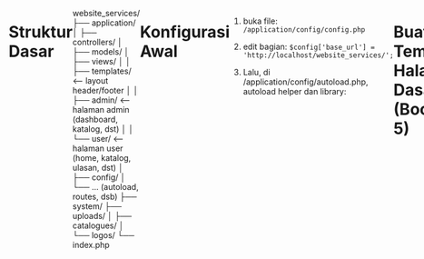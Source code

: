 # Struktur Dasar

website_services/
├── application/
│ ├── controllers/
│ ├── models/
│ ├── views/
│ │ ├── templates/ <-- layout header/footer
│ │ ├── admin/ <-- halaman admin (dashboard, katalog, dst)
│ │ └── user/ <-- halaman user (home, katalog, ulasan, dst)
│ ├── config/
│ └── ... (autoload, routes, dsb)
├── system/
├── uploads/
│ ├── catalogues/
│ └── logos/
└── index.php

# Konfigurasi Awal

1. buka file:
   `/application/config/config.php`

2. edit bagian:
   `$config['base_url'] = 'http://localhost/website_services/';`

3. Lalu, di /application/config/autoload.php, autoload helper dan library:

```
$autoload['libraries'] = array('database', 'session');
$autoload['helper'] = array('url', 'form');

```

# Buat Template Halaman Dasar (Bootstrap 5)

1. application/views/templates/header.php

<!DOCTYPE html>
<html lang="en">
<head>
  <meta charset="UTF-8">
  <title><?= $title ?? 'Jasa Website' ?></title>
  <link href="https://cdn.jsdelivr.net/npm/bootstrap@5.3.0/dist/css/bootstrap.min.css" rel="stylesheet">
</head>
<body>
<nav class="navbar navbar-expand-lg navbar-dark bg-dark">
  <div class="container">
    <a class="navbar-brand" href="<?= base_url() ?>">Jasa Website</a>
  </div>
</nav>
<div class="container mt-4">

2. application/views/templates/footer.php

</div> <!-- end container -->
<footer class="bg-light text-center p-3 mt-5">
  <small>&copy; <?= date('Y') ?> Jasa Website</small>
</footer>
<script src="https://cdn.jsdelivr.net/npm/bootstrap@5.3.0/dist/js/bootstrap.bundle.min.js"></script>
</body>
</html>

# Buat Controller Awal & Landing Page

1. application/controllers/User.php:

<?php
defined('BASEPATH') OR exit('No direct script access allowed');

class User extends CI_Controller {

  public function index() {
    $data['title'] = 'Beranda';
    $this->load->view('templates/header', $data);
    $this->load->view('user/home');
    $this->load->view('templates/footer');
  }
}

2. application/views/user/home.php:

<h1 class="text-center">Pembuatan Website Profesional</h1>
<div class="row text-center mt-4">
  <div class="col-md-4"><div class="border p-3">Katalog 1</div></div>
  <div class="col-md-4"><div class="border p-3">Katalog 2</div></div>
  <div class="col-md-4"><div class="border p-3">Katalog 3</div></div>
</div>

# Setting database

1. buka /application/config/database.php:

```$db['default'] = array(
    'dsn'   => '',
    'hostname' => 'localhost',
    'username' => 'root',
    'password' => '',                 // XAMPP default biasanya kosong
    'database' => 'jasa_website',     // ← ganti dengan nama database kamu
    'dbdriver' => 'mysqli',
    'dbprefix' => '',
    'pconnect' => FALSE,
    'db_debug' => (ENVIRONMENT !== 'production'),
    ...
);

```
# Routing halaman awal

1. Buka: /application/config/routes.php:
```
$route['default_controller'] = 'user';
```
# Halaman Login Admin

Admin bisa login menggunakan username & password
Hanya admin yang bisa mengakses halaman dashboard
Data login disimpan di tabel tb_users

## Buat view form login
application/views/auth/login.php:

<div class="row justify-content-center">
  <div class="col-md-4">
    <h3 class="text-center">Login Admin</h3>
    <?php if ($this->session->flashdata('error')): ?>

      <div class="alert alert-danger"><?= $this->session->flashdata('error') ?></div>
    <?php endif; ?>
    <form method="post" action="<?= base_url('auth/login') ?>">
      <div class="mb-3">
        <label for="username">Username</label>
        <input type="text" class="form-control" name="username" required>
      </div>
      <div class="mb-3">
        <label for="password">Password</label>
        <input type="password" class="form-control" name="password" required>
      </div>
      <button type="submit" class="btn btn-primary w-100">Login</button>
    </form>

  </div>
</div>

## Buatk controller auth.php

application/controllers/Auth.php:

<?php
defined('BASEPATH') OR exit('No direct script access allowed');

class Auth extends CI_Controller {

  public function __construct() {
    parent::__construct();
    $this->load->model('User_model');
    $this->load->library('session');
  }

  public function index() {
    $this->load->view('templates/header', ['title' => 'Login']);
    $this->load->view('auth/login');
    $this->load->view('templates/footer');
  }

  public function login() {
    $username = $this->input->post('username');
    $password = $this->input->post('password');
    $user = $this->User_model->get_by_username($username);

    if ($user && password_verify($password, $user->password)) {
      $this->session->set_userdata('user_id', $user->user_id);
      redirect('admin');
    } else {
      $this->session->set_flashdata('error', 'Username atau Password salah!');
      redirect('auth');
    }
  }

  public function logout() {
    $this->session->sess_destroy();
    redirect('auth');
  }
}

## buat model user_model.php
application/models/User_model.php:

<?php
defined('BASEPATH') OR exit('No direct script access allowed');

class User_model extends CI_Model {

  public function get_by_username($username) {
    return $this->db->get_where('tb_users', ['username' => $username])->row();
  }
}


## tambahkan admin dummy ke database
Buka phpMyAdmin, jalankan query ini:

INSERT INTO tb_users (username, password)
VALUES ('admin', '$2y$10$GpZKcLskHZutTD5boIRfV.CraV.rEB53erVrxCjVR59dJD72HJ82G'); 

Password-nya adalah: admin123
(Dienkripsi dengan password_hash())

## routing

application/config/routes.php:
Tambahkan ini:

$route['login'] = 'auth/index';
$route['logout'] = 'auth/logout';


## hasil
Buka http://localhost/website_services/login

Masukkan:
Username: admin
Password: admin123
>> akan error kalau .htaccess nya belumm dibuat :http://localhost/website_services/index.php/login

## hilangkan index.php

1. bikin file di root folder : .htaccess

2. isi dengan :

RewriteEngine On
RewriteBase /website_services/
RewriteCond %{REQUEST_FILENAME} !-f
RewriteCond %{REQUEST_FILENAME} !-d
RewriteRule ^(.*)$ index.php/$1 [L]


3. edit file application/config/config.php:

cari baris : 
$config['index_page'] = 'index.php';

ubah:
$config['index_page'] = '';


4. Pastikan Apache mod_rewrite Aktif
Buka XAMPP → Config (Apache) → httpd.conf

Pastikan baris berikut tidak dikomentari (tidak ada # di depannya):
LoadModule rewrite_module modules/mod_rewrite.so

Simpan file dan restart Apache dari XAMPP Control Panel


# masalah login salah password

1. bikin file hash.php di root folder isi hash.php:

<?php
echo password_hash('admin123', PASSWORD_DEFAULT);

2. jalankan : http://localhost/website_services/hash.php

3. kemudian masukkan copy hasil nya dan edit password di table mysql


# halaman dashboard admin

Sidebar kiri: navigasi admin (Dashboard, Katalog, Pesanan, Laporan, Ulasan)
Ringkasan pesanan selesai & pendapatan bulan ini
(opsional nanti) Chart statistik sederhana

## struktur folder
application/
├── controllers/
│   └── Admin.php
├── views/
│   ├── admin/
│   │   └── dashboard.php
│   ├── templates/
│   │   ├── admin_header.php
│   │   └── admin_footer.php

## buat template header admin
application/views/templates/admin_header.php:

<!DOCTYPE html>
<html lang="en">
<head>
  <meta charset="UTF-8">
  <title><?= $title ?? 'Admin Dashboard' ?></title>
  <link href="https://cdn.jsdelivr.net/npm/bootstrap@5.3.0/dist/css/bootstrap.min.css" rel="stylesheet">
  <style>
    body {
      display: flex;
    }
    aside {
      width: 220px;
      min-height: 100vh;
      background: #f8f9fa;
    }
    main {
      flex: 1;
      padding: 20px;
    }
    .nav-link.active {
      font-weight: bold;
      color: #0d6efd !important;
    }
  </style>
</head>
<body>
  <aside class="p-3">
    <h4>Admin Panel</h4>
    <nav class="nav flex-column">
      <a class="nav-link <?= uri_string() == 'admin' ? 'active' : '' ?>" href="<?= base_url('admin') ?>">Dashboard</a>
      <a class="nav-link" href="#">Katalog</a>
      <a class="nav-link" href="#">Pesanan</a>
      <a class="nav-link" href="#">Laporan</a>
      <a class="nav-link" href="#">Ulasan</a>
      <a class="nav-link text-danger" href="<?= base_url('logout') ?>">Logout</a>
    </nav>
  </aside>
  <main>

## buat template footer admin

application/views/templates/admin_footer.php:

  </main>
  <script src="https://cdn.jsdelivr.net/npm/bootstrap@5.3.0/dist/js/bootstrap.bundle.min.js"></script>
</body>
</html>

## buat controller Admin.php

application/controllers/Admin.php:

<?php
defined('BASEPATH') OR exit('No direct script access allowed');

class Admin extends CI_Controller {

  public function __construct() {
    parent::__construct();
    if (!$this->session->userdata('user_id')) {
      redirect('login');
    }

    $this->load->database();
  }

  public function index() {
    // Jumlah pesanan selesai bulan ini
    $this->db->where('status', 'completed');
    $this->db->where('MONTH(created_at)', date('m'));
    $this->db->where('YEAR(created_at)', date('Y'));
    $pesanan_selesai = $this->db->count_all_results('tb_orders');

    // Total pendapatan bulan ini
    $this->db->select_sum('tb_catalogues.price');
    $this->db->from('tb_orders');
    $this->db->join('tb_catalogues', 'tb_catalogues.catalogue_id = tb_orders.catalogue_id');
    $this->db->where('tb_orders.status', 'completed');
    $this->db->where('MONTH(tb_orders.created_at)', date('m'));
    $this->db->where('YEAR(tb_orders.created_at)', date('Y'));
    $result = $this->db->get()->row();

    $pendapatan = $result->price ?? 0;

    $data['title'] = 'Dashboard Admin';
    $data['pesanan_selesai'] = $pesanan_selesai;
    $data['pendapatan'] = $pendapatan;

    $this->load->view('templates/admin_header', $data);
    $this->load->view('admin/dashboard', $data);
    $this->load->view('templates/admin_footer');
  }
}

## buat view dashboard.php
application/views/admin/dashboard.php:

<h2>Ringkasan dan Statistik Pesanan</h2>

<div class="row my-4">
  <div class="col-md-6">
    <div class="bg-primary text-white p-4 rounded">
      <h5>Pesanan Selesai Bulan Ini</h5>
      <h2><?= $pesanan_selesai ?></h2>

    </div>

  </div>
  <div class="col-md-6">
    <div class="bg-success text-white p-4 rounded">
      <h5>Total Pendapatan Bulan Ini</h5>
      <h2>Rp <?= number_format($pendapatan, 0, ',', '.') ?></h2>
    </div>
  </div>
</div>

## hasil

akses: http://localhost/website_services/admin

# fitur CRUD katalog admin

Admin dapat:

Melihat daftar katalog jasa
Menambah katalog
Mengedit katalog
Menghapus katalog

## struktur folder:

application/
├── controllers/
│ └── Catalogue.php ← controller CRUD katalog
├── models/
│ └── Catalogue_model.php ← model untuk akses db
├── views/
│ └── admin/
│ ├── katalog_list.php ← daftar katalog
│ └── katalog_form.php ← form tambah/edit katalog

## buat model Catalogue_model.php

application/models/Catalogue_model.php:

<?php
defined('BASEPATH') OR exit('No direct script access allowed');

class Catalogue_model extends CI_Model {

  public function get_all() {
    return $this->db->order_by('created_at', 'DESC')->get('tb_catalogues')->result();
  }

  public function get($id) {
    return $this->db->get_where('tb_catalogues', ['catalogue_id' => $id])->row();
  }

  public function insert($data) {
    return $this->db->insert('tb_catalogues', $data);
  }

  public function update($id, $data) {
    return $this->db->where('catalogue_id', $id)->update('tb_catalogues', $data);
  }

  public function delete($id) {
    return $this->db->delete('tb_catalogues', ['catalogue_id' => $id]);
  }
}

## buat controller Catalogue.php
application/controllers/Catalogue.php:

<?php
defined('BASEPATH') OR exit('No direct script access allowed');

class Catalogue extends CI_Controller {

  public function __construct() {
    parent::__construct();
    if (!$this->session->userdata('user_id')) {
      redirect('login');
    }
    $this->load->model('Catalogue_model');
  }

  public function index() {
    $data['title'] = 'Kelola Katalog';
    $data['catalogues'] = $this->Catalogue_model->get_all();
    $this->load->view('templates/admin_header', $data);
    $this->load->view('admin/katalog_list', $data);
    $this->load->view('templates/admin_footer');
  }

  public function create() {
    $data['title'] = 'Tambah Katalog';
    if ($this->input->post()) {
      $insert = [
        'package_name' => $this->input->post('package_name'),
        'categories'   => $this->input->post('categories'),
        'description'  => $this->input->post('description'),
        'price'        => $this->input->post('price'),
        'status_publish' => $this->input->post('status_publish'),
        'created_at'   => date('Y-m-d H:i:s')
      ];
      $this->Catalogue_model->insert($insert);
      redirect('catalogue');
    }
    $this->load->view('templates/admin_header', $data);
    $this->load->view('admin/katalog_form');
    $this->load->view('templates/admin_footer');
  }

  public function edit($id) {
    $data['title'] = 'Edit Katalog';
    $data['katalog'] = $this->Catalogue_model->get($id);
    if ($this->input->post()) {
      $update = [
        'package_name' => $this->input->post('package_name'),
        'categories'   => $this->input->post('categories'),
        'description'  => $this->input->post('description'),
        'price'        => $this->input->post('price'),
        'status_publish' => $this->input->post('status_publish'),
      ];
      $this->Catalogue_model->update($id, $update);
      redirect('catalogue');
    }
    $this->load->view('templates/admin_header', $data);
    $this->load->view('admin/katalog_form', $data);
    $this->load->view('templates/admin_footer');
  }

  public function delete($id) {
    $this->Catalogue_model->delete($id);
    redirect('catalogue');
  }
}

## buat view katalog_list.php
application/views/admin/katalog_list.php:

<h3>Daftar Katalog</h3>
<a href="<?= base_url('catalogue/create') ?>" class="btn btn-primary mb-3">Tambah Katalog</a>
<table class="table table-bordered">
  <thead>
    <tr>
      <th>#</th>
      <th>Nama Paket</th>
      <th>Kategori</th>
      <th>Harga</th>
      <th>Status</th>
      <th>Aksi</th>
    </tr>
  </thead>
  <tbody>
    <?php $no=1; foreach($catalogues as $row): ?>
    <tr>
      <td><?= $no++ ?></td>
      <td><?= $row->package_name ?></td>
      <td><?= $row->categories ?></td>
      <td>Rp <?= number_format($row->price, 0, ',', '.') ?></td>
      <td><?= $row->status_publish ?></td>
      <td>
        <a href="<?= base_url('catalogue/edit/'.$row->catalogue_id) ?>" class="btn btn-sm btn-warning">Edit</a>
        <a href="<?= base_url('catalogue/delete/'.$row->catalogue_id) ?>" class="btn btn-sm btn-danger" onclick="return confirm('Hapus katalog ini?')">Hapus</a>
      </td>
    </tr>
    <?php endforeach ?>
  </tbody>
</table>

## view kalatog_form.php

application/views/admin/katalog_form.php:

<h3><?= $title ?></h3>
<form method="post">
  <div class="mb-3">
    <label>Nama Paket</label>
    <input type="text" name="package_name" class="form-control" required value="<?= $katalog->package_name ?? '' ?>">
  </div>
  <div class="mb-3">
    <label>Kategori</label>
    <select name="categories" class="form-control" required>
      <option value="Toko Online" <?= (isset($katalog) && $katalog->categories == 'Toko Online') ? 'selected' : '' ?>>Toko Online</option>
      <option value="Perusahaan" <?= (isset($katalog) && $katalog->categories == 'Perusahaan') ? 'selected' : '' ?>>Perusahaan</option>
      <option value="Custom" <?= (isset($katalog) && $katalog->categories == 'Custom') ? 'selected' : '' ?>>Custom</option>
    </select>
  </div>
  <div class="mb-3">
    <label>Deskripsi</label>
    <textarea name="description" class="form-control"><?= $katalog->description ?? '' ?></textarea>
  </div>
  <div class="mb-3">
    <label>Harga</label>
    <input type="number" name="price" class="form-control" required value="<?= $katalog->price ?? '' ?>">
  </div>
  <div class="mb-3">
    <label>Status Publish</label>
    <select name="status_publish" class="form-control" required>
      <option value="Y" <?= (isset($katalog) && $katalog->status_publish == 'Y') ? 'selected' : '' ?>>Y</option>
      <option value="N" <?= (isset($katalog) && $katalog->status_publish == 'N') ? 'selected' : '' ?>>N</option>
    </select>
  </div>
  <button class="btn btn-success">Simpan</button>
</form>

## testing

Akses: http://localhost/website_services/catalogue
Tambah, edit, hapus katalog
Data langsung masuk ke tabel tb_catalogues

# menambahkan dropdown kategori agar lebih bervariasi

## ubah struktur ENUM di tb_catalogue

jalan di SQL di phpMyAdmin:

ALTER TABLE tb_catalogues
MODIFY categories ENUM(
'Toko online (e-Commerce)',
'Company Profile',
'Personal Profile Website',
'Wedding',
'Web3 / Blockchain Project',
'Blog / Artikel Pribadi',
'Landing Page',
'Portfolio',
'Kursus Online (e-Learning)',
'Custom'
) NOT NULL;

## Update katalog_form.php

Ganti bagian dropdown <select name="categories"> menjadi:

<div class="mb-3">
  <label>Kategori</label>
  <select name="categories" class="form-control" required>
    <?php
      $opsi = [
        'Toko online (e-Commerce)',
        'Company Profile',
        'Personal Profile Website',
        'Wedding',
        'Web3 / Blockchain Project',
        'Blog / Artikel Pribadi',
        'Landing Page',
        'Portfolio',
        'Kursus Online (e-Learning)',
        'Custom'
      ];
      foreach ($opsi as $kategori) {
        $selected = (isset($katalog) && $katalog->categories == $kategori) ? 'selected' : '';
        echo "<option value=\"$kategori\" $selected>$kategori</option>";
      }
    ?>
  </select>
</div>

# Fitur Form Pemesanan

Mengisi form pemesanan (nama, email, nomor HP, paket, deskripsi, logo opsional)
Data masuk ke tabel tb_orders
File logo disimpan ke folder uploads/logos/

## struktur folder

application/
├── controllers/
│ └── Order.php ← controller untuk form pemesanan
├── models/
│ └── Order_model.php ← model untuk simpan data order
├── views/
│ └── user/
│ └── order_form.php ← halaman form pemesanan
uploads/
└── logos/ ← tempat simpan file logo (sudah ada)

## buat application/models/Order_model.php:

<?php
defined('BASEPATH') OR exit('No direct script access allowed');

class Order_model extends CI_Model {

  public function insert($data) {
    return $this->db->insert('tb_orders', $data);
  }
}

## buat application/controllers/Order.php:

<?php
defined('BASEPATH') OR exit('No direct script access allowed');

class Order extends CI_Controller {

  public function __construct() {
    parent::__construct();
    $this->load->model('Order_model');
    $this->load->database();
    $this->load->helper(['form', 'url']);
  }

  public function create() {
    $data['title'] = 'Form Pemesanan';
    $data['catalogues'] = $this->db->where('status_publish', 'Y')->get('tb_catalogues')->result();
    $this->load->view('templates/header', $data);
    $this->load->view('user/order_form', $data);
    $this->load->view('templates/footer');
  }

  public function store() {
    $logo_name = null;

    // Upload logo jika ada
    if ($_FILES['logo']['name']) {
      $config['upload_path']   = './uploads/logos/';
      $config['allowed_types'] = 'jpg|jpeg|png';
      $config['max_size']      = 2048;
      $config['file_name']     = time().'_'.$_FILES['logo']['name'];

      $this->load->library('upload', $config);

      if ($this->upload->do_upload('logo')) {
        $logo_name = $this->upload->data('file_name');
      } else {
        $this->session->set_flashdata('error', $this->upload->display_errors());
        redirect('order/create');
      }
    }

    $data = [
      'catalogue_id'   => $this->input->post('catalogue_id'),
      'name'           => $this->input->post('name'),
      'email'          => $this->input->post('email'),
      'phone_number'   => $this->input->post('phone_number'),
      'project_deadline' => $this->input->post('project_deadline'),
      'logo'           => $logo_name,
      'status'         => 'requested',
      'created_at'     => date('Y-m-d H:i:s')
    ];

    $this->Order_model->insert($data);
    $this->session->set_flashdata('success', 'Pemesanan berhasil dikirim!');
    redirect('order/create');
  }
}

## buat application/views/user/order_form.php:

<h2>Form Pemesanan</h2>

<?php if ($this->session->flashdata('success')): ?>
  <div class="alert alert-success"><?= $this->session->flashdata('success') ?></div>
<?php elseif ($this->session->flashdata('error')): ?>
  <div class="alert alert-danger"><?= $this->session->flashdata('error') ?></div>
<?php endif; ?>

<form method="post" action="<?= base_url('order/store') ?>" enctype="multipart/form-data">
  <div class="mb-3">
    <label>Nama</label>
    <input type="text" name="name" class="form-control" required>
  </div>
  <div class="mb-3">
    <label>Email</label>
    <input type="email" name="email" class="form-control" required>
  </div>
  <div class="mb-3">
    <label>No HP</label>
    <input type="text" name="phone_number" class="form-control" required>
  </div>
  <div class="mb-3">
    <label>Pilihan Paket</label>
    <select name="catalogue_id" class="form-control" required>
      <option value="">-- Pilih Paket --</option>
      <?php foreach ($catalogues as $row): ?>
        <option value="<?= $row->catalogue_id ?>"><?= $row->package_name ?> - Rp <?= number_format($row->price,0,',','.') ?></option>
      <?php endforeach ?>
    </select>
  </div>
  <div class="mb-3">
    <label>Deadline Proyek</label>
    <input type="date" name="project_deadline" class="form-control" required>
  </div>
  <div class="mb-3">
    <label>Logo (Opsional)</label>
    <input type="file" name="logo" class="form-control">
  </div>
  <button type="submit" class="btn btn-success">Kirim Pemesanan</button>
</form>

## tambahkan routing

application/config/routes.php:

$route['order/create'] = 'order/create';
$route['order/store'] = 'order/store';

## testing

http://localhost/website_services/order/create

✅ Isi form
✅ Pilih paket
✅ Submit
✅ Cek tabel tb_orders di phpMyAdmin
✅ Cek folder /uploads/logos/ untuk logo yang terupload

# fitur daftar pemesanan - admin

Admin dapat:

Melihat semua pesanan dari pengguna
Mengetahui status (requested, approved, completed, rejected)
Melihat info paket, nama pemesan, deadline, dan logo (jika ada)
Mengubah status pesanan (edit status)

## struktur folder

application/
├── controllers/
│ └── OrderAdmin.php ← controller khusus admin
├── views/
│ └── admin/
│ └── pesanan_list.php ← halaman daftar pesanan

## buat controller application/controllers/OrderAdmin.php:

<?php
defined('BASEPATH') OR exit('No direct script access allowed');

class OrderAdmin extends CI_Controller {

  public function __construct() {
    parent::__construct();
    if (!$this->session->userdata('user_id')) {
      redirect('login');
    }
    $this->load->database();
  }

  public function index() {
    $this->db->select('tb_orders.*, tb_catalogues.package_name');
    $this->db->from('tb_orders');
    $this->db->join('tb_catalogues', 'tb_orders.catalogue_id = tb_catalogues.catalogue_id');
    $this->db->order_by('tb_orders.created_at', 'DESC');
    $data['orders'] = $this->db->get()->result();

    $data['title'] = 'Daftar Pesanan';
    $this->load->view('templates/admin_header', $data);
    $this->load->view('admin/pesanan_list', $data);
    $this->load->view('templates/admin_footer');
  }

  public function update_status($id) {
    $status = $this->input->post('status');
    $this->db->where('order_id', $id)->update('tb_orders', ['status' => $status]);
    redirect('orderadmin');
  }
}


## buat view application/views/admin/pesanan_list.php:

<h3>Daftar Pesanan</h3>

<table class="table table-bordered">
  <thead>
    <tr>
      <th>Nama</th>
      <th>Email</th>
      <th>No HP</th>
      <th>Paket</th>
      <th>Deadline</th>
      <th>Logo</th>
      <th>Status</th>
      <th>Aksi</th>
    </tr>
  </thead>
  <tbody>
    <?php foreach ($orders as $row): ?>

    <tr>
      <td><?= $row->name ?></td>
      <td><?= $row->email ?></td>
      <td><?= $row->phone_number ?></td>
      <td><?= $row->package_name ?></td>
      <td><?= $row->project_deadline ?></td>
      <td>
        <?php if ($row->logo): ?>
          <a href="<?= base_url('uploads/logos/'.$row->logo) ?>" target="_blank">Lihat</a>
        <?php else: ?>
          -
        <?php endif ?>
      </td>
      <td><strong><?= strtoupper($row->status) ?></strong></td>
      <td>
        <form method="post" action="<?= base_url('orderadmin/update_status/'.$row->order_id) ?>" class="d-flex">
          <select name="status" class="form-select form-select-sm me-2">
            <option value="requested" <?= $row->status == 'requested' ? 'selected' : '' ?>>Requested</option>
            <option value="approved" <?= $row->status == 'approved' ? 'selected' : '' ?>>Approved</option>
            <option value="completed" <?= $row->status == 'completed' ? 'selected' : '' ?>>Completed</option>
            <option value="rejected" <?= $row->status == 'rejected' ? 'selected' : '' ?>>Rejected</option>
          </select>
          <button class="btn btn-sm btn-primary">Update</button>
        </form>
      </td>
    </tr>
    <?php endforeach ?>

  </tbody>
</table>

## tambahkan routing application/config/routes.php:

$route['orderadmin'] = 'orderadmin/index';
$route['orderadmin/update_status/(:num)'] = 'orderadmin/update_status/$1';

## testing

http://localhost/website_services/orderadmin

🟢 Tampil daftar pesanan
🟢 Klik dropdown status → pilih → klik Update
🟢 Perubahan langsung tersimpan ke tb_orders

# Fitur Ulasan User

Pengguna bisa mengirimkan ulasan + rating
Ulasan disimpan di tb_reviews dengan status is_approved = 'N'
Admin bisa melihat dan menyetujui (Y) agar ulasan tampil ke publik

## struktur folder

application/
├── controllers/
│ ├── Review.php ← form user
│ └── ReviewAdmin.php ← moderasi admin
├── models/
│ └── Review_model.php ← akses ke tb_reviews
├── views/
│ ├── user/
│ │ └── review_form.php ← form tambah ulasan
│ └── admin/
│ └── review_list.php ← daftar ulasan untuk admin

## buat model application/models/Review_model.php:

<?php
defined('BASEPATH') OR exit('No direct script access allowed');

class Review_model extends CI_Model {

  public function insert($data) {
    return $this->db->insert('tb_reviews', $data);
  }

  public function get_all() {
    $this->db->select('r.*, o.name AS pemesan, c.package_name');
    $this->db->from('tb_reviews r');
    $this->db->join('tb_orders o', 'o.order_id = r.order_id');
    $this->db->join('tb_catalogues c', 'c.catalogue_id = o.catalogue_id');
    $this->db->order_by('r.created_at', 'DESC');
    return $this->db->get()->result();
  }

  public function approve($id) {
    return $this->db->where('review_id', $id)->update('tb_reviews', ['is_approved' => 'Y']);
  }
}

## buat controller application/controllers/Review.php:

<?php
defined('BASEPATH') OR exit('No direct script access allowed');

class Review extends CI_Controller {

  public function __construct() {
    parent::__construct();
    $this->load->model('Review_model');
    $this->load->database();
  }

  public function create() {
    $data['title'] = 'Form Ulasan';
    $data['orders'] = $this->db->get_where('tb_orders', ['status' => 'completed'])->result(); // hanya yang selesai

    $this->load->view('templates/header', $data);
    $this->load->view('user/review_form', $data);
    $this->load->view('templates/footer');
  }

  public function store() {
    $data = [
      'order_id'    => $this->input->post('order_id'),
      'name'        => $this->input->post('name'),
      'rating'      => $this->input->post('rating'),
      'comment'     => $this->input->post('comment'),
      'is_approved' => 'N',
      'created_at'  => date('Y-m-d H:i:s')
    ];

    $this->Review_model->insert($data);
    $this->session->set_flashdata('success', 'Ulasan berhasil dikirim dan menunggu persetujuan admin.');
    redirect('review/create');
  }
}

## buat view application/views/user/review_form.php:

<h2>Form Ulasan</h2>

<?php if ($this->session->flashdata('success')): ?>
  <div class="alert alert-success"><?= $this->session->flashdata('success') ?></div>
<?php endif; ?>

<form method="post" action="<?= base_url('review/store') ?>">
  <div class="mb-3">
    <label>Nama Anda</label>
    <input type="text" name="name" class="form-control" required>
  </div>
  <div class="mb-3">
    <label>Pilih Pesanan</label>
    <select name="order_id" class="form-control" required>
      <option value="">-- Pilih Paket --</option>
      <?php foreach ($orders as $o): ?>
        <option value="<?= $o->order_id ?>"><?= $o->name ?> - <?= $o->project_deadline ?></option>
      <?php endforeach ?>
    </select>
  </div>
  <div class="mb-3">
    <label>Rating (1 - 5)</label>
    <input type="number" name="rating" min="1" max="5" class="form-control" required>
  </div>
  <div class="mb-3">
    <label>Ulasan</label>
    <textarea name="comment" class="form-control" required></textarea>
  </div>
  <button class="btn btn-primary">Kirim Ulasan</button>
</form>

## buat controller application/controllers/ReviewAdmin.php:

<?php
defined('BASEPATH') OR exit('No direct script access allowed');

class ReviewAdmin extends CI_Controller {

  public function __construct() {
    parent::__construct();
    if (!$this->session->userdata('user_id')) {
      redirect('login');
    }
    $this->load->model('Review_model');
  }

  public function index() {
    $data['title'] = 'Moderasi Ulasan';
    $data['reviews'] = $this->Review_model->get_all();

    $this->load->view('templates/admin_header', $data);
    $this->load->view('admin/review_list', $data);
    $this->load->view('templates/admin_footer');
  }

  public function approve($id) {
    $this->Review_model->approve($id);
    redirect('reviewadmin');
  }
}

## buat view application/views/admin/review_list.php:
<h3>Moderasi Ulasan</h3>

<table class="table table-bordered">
  <thead>
    <tr>
      <th>Nama</th>
      <th>Paket</th>
      <th>Rating</th>
      <th>Ulasan</th>
      <th>Status</th>
      <th>Aksi</th>
    </tr>
  </thead>
  <tbody>
    <?php foreach ($reviews as $r): ?>

    <tr>
      <td><?= $r->name ?></td>
      <td><?= $r->package_name ?></td>
      <td><?= $r->rating ?></td>
      <td><?= $r->comment ?></td>
      <td><?= $r->is_approved == 'Y' ? 'Disetujui' : 'Menunggu' ?></td>
      <td>
        <?php if ($r->is_approved == 'N'): ?>
          <a href="<?= base_url('reviewadmin/approve/'.$r->review_id) ?>" class="btn btn-sm btn-success">Setujui</a>
        <?php else: ?>
          <span class="text-success">✔</span>
        <?php endif ?>
      </td>
    </tr>
    <?php endforeach ?>

  </tbody>
</table>

## tambah routing application/config/routes.php:

$route['review/create'] = 'review/create';
$route['review/store'] = 'review/store';
$route['reviewadmin']   = 'reviewadmin/index';
$route['reviewadmin/approve/(:num)'] = 'reviewadmin/approve/$1';

## testing

Buka: http://localhost/website_services/review/create → isi form → kirim
Buka: http://localhost/website_services/reviewadmin → lihat ulasan → klik “Setujui”

Jika berhasil:

✅ Ulasan tersimpan
✅ Admin bisa menyetujui
✅ Disiapkan untuk ditampilkan ke halaman user (fitur berikutnya)

# menampilkan ulasan di LP

## strukrur folder

application/
├── controllers/
│ └── User.php ← controller landing page
├── views/
│ └── user/
│ └── home.php ← landing page user

## menambahkan query review di controller

$this->load->model('Review_model');
$data['reviews'] = $this->Review_model->get_approved();

JADI:
public function index() {
$data['title'] = 'Beranda';
$this->load->model('Review_model');
$data['reviews'] = $this->Review_model->get_approved();

        $this->load->view('templates/header', $data);
        $this->load->view('user/home');
        $this->load->view('templates/footer');
    }

## Tambahkan Fungsi get_approved() di Review_model

di paling bawah :
public function get_approved() {
$this->db->select('r.name, r.rating, r.comment');
$this->db->from('tb_reviews r');
$this->db->where('is_approved', 'Y');
$this->db->order_by('created_at', 'DESC');
return $this->db->get()->result();
}

## Tambahkan Kode Ulasan di View home.php

Tambahkan di bagian bawah landing page:

<h3 class="mt-5">Ulasan Pengguna</h3>
<div class="row">
  <?php foreach ($reviews as $review): ?>
    <div class="col-md-4">
      <div class="border p-3 mb-3 rounded shadow-sm">
        <strong><?= $review->name ?></strong><br>
        Rating: <?= str_repeat('⭐', $review->rating) ?><br>
        <p><?= $review->comment ?></p>
      </div>
    </div>
  <?php endforeach; ?>
</div>

## testing

http://localhost/website_services/

# upload dan tampilkan gambar katalog

Admin bisa upload gambar saat tambah/edit katalog
Gambar disimpan di uploads/catalogue/
Gambar tampil di halaman katalog pengguna

## stuktur folder yang digunakna

application/
├── controllers/
│ └── Catalogue.php
├── views/
│ ├── admin/katalog_form.php ← tambah upload
│ └── user/katalog.php ← tampilkan gambar katalog
uploads/
└── catalogue/ ← folder simpan gambar katalog

## Perbarui Controller Catalogue.php → Tambah Upload Gambar

📍 Method create() dan edit():
Tambahkan di dalam if ($this->input->post()):

$config['upload_path']   = './uploads/catalogue/';
$config['allowed_types'] = 'jpg|jpeg|png';
$config['max_size']      = 2048;
$config['file_name'] = time() . '\_' . $\_FILES['image']['name'];

$this->load->library('upload', $config);

$image = null;
if (!empty($\_FILES['image']['name'])) {
if ($this->upload->do_upload('image')) {
$image = $this->upload->data('file_name');
} else {
$this->session->set_flashdata('error', $this->upload->display_errors());
redirect(current_url());
}
}

Lalu tambahkan image ke data $insert atau $update:
di method create setelah baris data $insert = []

if ($image) $insert['image'] = $image;
if ($image) $update['image'] = $image;

## Perbarui Form View katalog_form.php

📄 application/views/admin/katalog_form.php
Tambahkan enctype dan field upload:

<form method="post" enctype="multipart/form-data">

tambahkan input:

<div class="mb-3">
  <label>Gambar (opsional)</label>
  <input type="file" name="image" class="form-control">
  <?php if (isset($katalog->image) && $katalog->image): ?>
    <img src="<?= base_url('uploads/catalogue/'.$katalog->image) ?>" alt="gambar" width="120" class="mt-2">
  <?php endif ?>
</div>

## Tampilkan Gambar di Halaman Katalog Pengguna

📄 application/views/user/katalog.php
Di dalam loop daftar katalog:

<h2>Daftar Katalog</h2>

<div class="row">
  <?php foreach ($catalogues as $k): ?>
    <div class="col-md-4">
      <div class="card mb-3">
        <?php if ($k->image): ?>
          <img src="<?= base_url('uploads/catalogue/'.$k->image) ?>" class="card-img-top" alt="<?= $k->package_name ?>">
        <?php endif ?>
        <div class="card-body">
          <h5 class="card-title"><?= $k->package_name ?></h5>
          <p><?= $k->description ?></p>
          <p><strong>Rp <?= number_format($k->price, 0, ',', '.') ?></strong></p>
        </div>
      </div>
    </div>
  <?php endforeach; ?>
</div>

✅ PASTIKAN FOLDER UPLOAD
📂 uploads/catalogue/ harus sudah ada dan writeable (chmod 755 / 777 jika perlu)

## tambahkan di controller/User.php:

public function katalog() {
$data['catalogues'] = $this->db->get('tb_catalogues')->result(); // Ambil data katalog
$this->load->view('templates/header');
$this->load->view('user/katalog', $data); // Pastikan data dikirim ke view
$this->load->view('templates/footer');
}

## routing

Pastikan routing di application/config/routes.php sudah ada:

$route['user/katalog'] = 'user/katalog'; // Sesuaikan dengan controller dan method kamu

## testing

Tambah katalog baru → upload gambar → Submit
Cek folder uploads/catalogue/
Lihat halaman katalog user di:
http://localhost/website_services/user/katalog

# fitur laporan penjualan & download laporan untuk admin

Admin bisa melihat rekap pendapatan dan pesanan dalam rentang tanggal tertentu.
Admin bisa mendownload laporan dalam format .csv.

## struktur folder

application/
├── controllers/
│ └── ReportAdmin.php ← controller untuk laporan
├── models/
│ └── Report_model.php ← model untuk query laporan
├── views/
│ └── admin/
│ └── report_list.php ← halaman daftar laporan

## buat model application/models/Report_model.php:

<?php
defined('BASEPATH') OR exit('No direct script access allowed');

class Report_model extends CI_Model {

    public function get_order_report($start_date, $end_date) {
        // Join tb_orders dengan tb_catalogues untuk mendapatkan harga paket
        $this->db->select('tb_orders.order_id, tb_orders.name, tb_catalogues.price, tb_orders.created_at');
        $this->db->from('tb_orders');
        $this->db->join('tb_catalogues', 'tb_orders.catalogue_id = tb_catalogues.catalogue_id');
        $this->db->where('tb_orders.status', 'completed');
        $this->db->where('tb_orders.created_at >=', $start_date);
        $this->db->where('tb_orders.created_at <=', $end_date);
        
        return $this->db->get()->result();
    }      

    public function get_sales_report($start_date, $end_date) {
        $this->db->select('SUM(tb_catalogues.price) AS total_sales, COUNT(tb_orders.order_id) AS total_orders');
        $this->db->from('tb_orders');
        $this->db->join('tb_catalogues', 'tb_orders.catalogue_id = tb_catalogues.catalogue_id');
        $this->db->where('tb_orders.status', 'completed');
        $this->db->where('tb_orders.created_at >=', $start_date);
        $this->db->where('tb_orders.created_at <=', $end_date);
        return $this->db->get()->row();
    }
}

## buat controller application/controllers/ReportAdmin.php:
<?php
defined('BASEPATH') OR exit('No direct script access allowed');

class ReportAdmin extends CI_Controller {

  public function __construct() {
    parent::__construct();
    if (!$this->session->userdata('user_id')) {
      redirect('login');
    }
    $this->load->model('Report_model');
    $this->load->helper('date');
  }

  public function index() {
    $data['title'] = 'Laporan Penjualan';

    // Ambil tanggal mulai dan selesai
    $start_date = $this->input->post('start_date') ? $this->input->post('start_date') : date('Y-m-01');
    $end_date = $this->input->post('end_date') ? $this->input->post('end_date') : date('Y-m-t');

    // Ambil laporan penjualan dan pesanan
    $data['sales_report'] = $this->Report_model->get_sales_report($start_date, $end_date);
    $data['order_report'] = $this->Report_model->get_order_report($start_date, $end_date);
    $data['start_date'] = $start_date;
    $data['end_date'] = $end_date;

    $this->load->view('templates/admin_header', $data);
    $this->load->view('admin/report_list', $data);
    $this->load->view('templates/admin_footer');
  }

  public function download_report() {
    $start_date = $this->input->post('start_date');
    $end_date = $this->input->post('end_date');

    // Ambil laporan pesanan
    $report_data = $this->Report_model->get_order_report($start_date, $end_date);

    // Membuat file CSV
    $filename = 'laporan_penjualan_' . date('YmdHis') . '.csv';
    header('Content-Type: text/csv');
    header('Content-Disposition: attachment; filename="' . $filename . '"');

    $output = fopen('php://output', 'w');
    fputcsv($output, ['Order ID', 'Nama Pemesan', 'Harga', 'Tanggal Pesanan']);
    foreach ($report_data as $row) {
      fputcsv($output, [$row->order_id, $row->name, $row->price, $row->created_at]);
    }
    fclose($output);
    exit();
  }
}

## buat view application/views/admin/report_list.php:
<h3>Laporan Penjualan</h3>

<form method="post" action="<?= base_url('reportadmin') ?>">
  <div class="row">
    <div class="col-md-3">
      <label>Tanggal Mulai</label>
      <input type="date" name="start_date" class="form-control" value="<?= $start_date ?>" required>
    </div>
    <div class="col-md-3">
      <label>Tanggal Selesai</label>
      <input type="date" name="end_date" class="form-control" value="<?= $end_date ?>" required>
    </div>
    <div class="col-md-3">
      <button type="submit" class="btn btn-primary mt-4">Tampilkan Laporan</button>
    </div>
  </div>
</form>

<hr>

<h4>Rekap Penjualan</h4>
<p>Total Pesanan: <?= $sales_report->total_orders ?></p>
<p>Total Pendapatan: Rp <?= number_format($sales_report->total_sales, 0, ',', '.') ?></p>

<hr>

<h4>Daftar Pesanan</h4>
<table class="table table-bordered">
  <thead>
    <tr>
      <th>Order ID</th>
      <th>Nama Pemesan</th>
      <th>Harga</th>
      <th>Tanggal Pesanan</th>
    </tr>
  </thead>
  <tbody>
    <?php foreach ($order_report as $order): ?>
    <tr>
      <td><?= $order->order_id ?></td>
      <td><?= $order->name ?></td>
      <td>Rp <?= number_format($order->price, 0, ',', '.') ?></td>
      <td><?= $order->created_at ?></td>
    </tr>
    <?php endforeach; ?>
  </tbody>
</table>

<hr>

<form method="post" action="<?= base_url('reportadmin/download_report') ?>" class="d-flex">
  <input type="hidden" name="start_date" value="<?= $start_date ?>">
  <input type="hidden" name="end_date" value="<?= $end_date ?>">
  <button type="submit" class="btn btn-success">Download Laporan</button>
</form>

## tambahkan routing application/config/routes.php:

$route['reportadmin'] = 'reportadmin/index';
$route['reportadmin/download_report'] = 'reportadmin/download_report';

## testing

http://localhost/website_services/reportadmin

Pilih rentang tanggal → tampilkan laporan
Coba download laporan (format CSV)

# Halaman Kontak

Menampilkan informasi kontak (nama website, nomor telepon, email, alamat, dll) yang disimpan di tabel tb_settings.
Konten ini bisa ditampilkan di halaman kontak pada frontend.

## struktur folder

application/
├── controllers/
│ └── Contact.php ← controller untuk halaman kontak
├── views/
│ └── user/
│ └── contact.php ← halaman kontak pengguna

## buat controller application/controllers/Contact.php:

<?php
defined('BASEPATH') OR exit('No direct script access allowed');

class Contact extends CI_Controller {

  public function __construct() {
    parent::__construct();
    $this->load->model('Settings_model');
  }

  public function index() {
    $data['title'] = 'Kontak Kami';
    $data['settings'] = $this->Settings_model->get_settings();

    $this->load->view('templates/header', $data);
    $this->load->view('user/contact', $data);
    $this->load->view('templates/footer');
  }
}

## buat model application/models/Settings_model.php:
<?php
defined('BASEPATH') OR exit('No direct script access allowed');

class Settings_model extends CI_Model {

  public function get_settings() {
    return $this->db->get('tb_settings')->row(); // Ambil data settings
  }
}


## buat application/views/user/contact.php:
<h2>Kontak Kami</h2>

<div class="card">
  <div class="card-body">
    <h5 class="card-title"><?= $settings->website_name ?></h5>

    <p><strong>Telepon:</strong> <?= $settings->phone_number1 ?></p>
    <p><strong>Email:</strong> <?= $settings->email1 ?></p>
    <p><strong>Alamat:</strong> <?= $settings->address ?></p>
    <p><strong>Map:</strong> <?= $settings->maps ?></p>

    <?php if ($settings->logo): ?>
      <img src="<?= base_url('uploads/' . $settings->logo) ?>" alt="Logo" class="img-fluid">
    <?php endif; ?>

  </div>
</div>

## tambahkan routing application/config/routes.php:

```$route['contact'] = 'contact/index';

```

## pastikan data kontak ada di mysql

INSERT INTO `tb_settings` (`website_name`, `phone_number1`, `email1`, `address`, `maps`, `logo`)
VALUES ('Website XYZ', '1234567890', 'contact@xyz.com', 'Street XYZ', 'Google Map', 'logo.png');

## testing

http://localhost/website_services/contact

# Memperbaiki Responsivitas dan Sidebar

## update application/views/templates/admin_header.php

<!DOCTYPE html>
<html lang="en">
<head>
    <meta charset="UTF-8">
    <title><?= $title ?? 'Admin Dashboard' ?></title>
    <link href="https://cdn.jsdelivr.net/npm/bootstrap@5.3.0/dist/css/bootstrap.min.css" rel="stylesheet">
    <style>
        body {
            display: flex;
        }
        aside {
            width: 220px;
            min-height: 100vh;
            background: #f8f9fa;
        }
        main {
            flex: 1;
            padding: 20px;
        }
        .nav-link.active {
            font-weight: bold;
            color: #0d6efd !important;
        }
    </style>
</head>
<body>
<aside class="p-3">
    <h4>Admin Panel</h4>
    <nav class="nav flex-column">
        <a class="nav-link <?= uri_string() == 'admin' ? 'active' : '' ?>" href="<?= base_url('admin') ?>">Dashboard</a>
        <a class="nav-link" href="#">Katalog</a>
        <a class="nav-link" href="#">Pesanan</a>
        <a class="nav-link" href="#">Laporan</a>
        <a class="nav-link" href="#">Ulasan</a>
        <a class="nav-link text-danger" href="<?= base_url('logout') ?>">Logout</a>
    </nav>
</aside>
<main>

## update admin_footerphp

</main>
<script src="https://cdn.jsdelivr.net/npm/bootstrap@5.3.0/dist/js/bootstrap.bundle.min.js"></script>
<script src="<?= base_url('assets/js/sidebar.js') ?>"></script>
</body>
</html>

## buat application/assets/css/style.css:

/_ Style untuk sidebar _/
.sidebar {
background-color: #f8f9fa;
padding-top: 20px;
height: 100vh;
position: fixed;
top: 0;
left: 0;
width: 250px;
z-index: 1000;
}

/_ Style untuk main content _/
.main-content {
margin-left: 250px;
padding: 20px;
}

/_ Sidebar Toggle untuk mobile _/
@media (max-width: 768px) {
.sidebar {
position: absolute;
left: -250px;
width: 250px;
transition: left 0.3s ease;
}

.sidebar.active {
left: 0;
}

.main-content {
margin-left: 0;
}
}

/_ Style untuk tombol menu pada mobile _/
#menu-toggle {
display: none;
}

/_ Menampilkan tombol menu pada layar kecil _/
@media (max-width: 768px) {
#menu-toggle {
display: block;
background-color: #007bff;
color: white;
padding: 10px;
border: none;
cursor: pointer;
}
}

## bikin sidebar.js

// Menangani tombol menu untuk responsive sidebar
document.getElementById("menu-toggle").addEventListener("click", function () {
document.querySelector(".sidebar").classList.toggle("active");
});

# untuk menampilkan halaman di side bar cukup nama belakang nya aja

<a class="nav-link" href="reviewadmin">Ulasan</a>

# tampilkan katalog di LP

## update controller/User.php:

<?php
defined('BASEPATH') OR exit('No direct script access allowed');

class User extends CI_Controller {

    public function __construct() {
        parent::__construct();
        // Memanggil model Catalogue_model untuk mengelola katalog
        $this->load->model('Catalogue_model');
        $this->load->model('Review_model');
    }

    // Menampilkan halaman utama (landing page)
    public function index() {
        $data['title'] = 'Beranda';
        
        // Mendapatkan data katalog dari model
        $data['catalogues'] = $this->Catalogue_model->get_all();  // Ambil semua data katalog
        $data['reviews'] = $this->Review_model->get_approved();  // Ambil ulasan yang disetujui

        // Memuat header, konten utama, dan footer
        $this->load->view('templates/header', $data);
        $this->load->view('user/home', $data); // Pass data untuk halaman home
        $this->load->view('templates/footer');
    }

    // Menampilkan katalog
    public function katalog() {
        $data['title'] = 'Katalog Layanan';
        
        // Mendapatkan semua katalog dari model
        $data['catalogues'] = $this->Catalogue_model->get_all();

        // Menampilkan halaman katalog
        $this->load->view('templates/header', $data);
        $this->load->view('user/katalog', $data);  // Halaman katalog
        $this->load->view('templates/footer');
    }
}

## update models/Catalogue.php
<?php
defined('BASEPATH') OR exit('No direct script access allowed');

class Catalogue_model extends CI_Model {

    // Mendapatkan semua katalog
    public function get_all() {
        return $this->db->order_by('created_at', 'DESC')->get('tb_catalogues')->result();
    }

    // Mendapatkan katalog berdasarkan ID
    public function get($id) {
        return $this->db->get_where('tb_catalogues', ['catalogue_id' => $id])->row();
    }

    // Menambah data katalog
    public function insert($data) {
        return $this->db->insert('tb_catalogues', $data);
    }

    // Update data katalog
    public function update($id, $data) {
        return $this->db->where('catalogue_id', $id)->update('tb_catalogues', $data);
    }

    // Hapus data katalog
    public function delete($id) {
        return $this->db->delete('tb_catalogues', ['catalogue_id' => $id]);
    }
}


## tambahkan blok code pada views/user/home.php:
<!-- Menampilkan katalog -->
<div class="row text-center mt-4">
    <?php foreach ($catalogues as $catalogue): ?>

        <div class="col-md-4">
            <div class="border p-3">
                <h5><?= $catalogue->package_name ?></h5>
                <p><?= $catalogue->description ?></p>
                <p><strong>Rp <?= number_format($catalogue->price, 0, ',', '.') ?></strong></p>
            </div>
        </div>
    <?php endforeach; ?>

</div>

# fitur hapus katalog

## tambahkan di Catalogue.php

methode delete di aupdate:

public function delete($id) {
// Cek apakah katalog masih digunakan di pesanan
$order_exists = $this->db->get_where('tb_orders', ['catalogue_id' => $id])->num_rows();

    if ($order_exists > 0) {
        $this->session->set_flashdata('error', 'Katalog tidak bisa dihapus karena sudah digunakan dalam pesanan.');
    } else {
        $this->Catalogue_model->delete($id);
        $this->session->set_flashdata('success', 'Katalog berhasil dihapus.');
    }

    redirect('catalogue');

}

## tambahkan pesan flash di view/admin/katalog_list.php

<?php if ($this->session->flashdata('error')): ?>
  <div class="alert alert-danger"><?= $this->session->flashdata('error') ?></div>
<?php endif; ?>
<?php if ($this->session->flashdata('success')): ?>
  <div class="alert alert-success"><?= $this->session->flashdata('success') ?></div>
<?php endif; ?>
